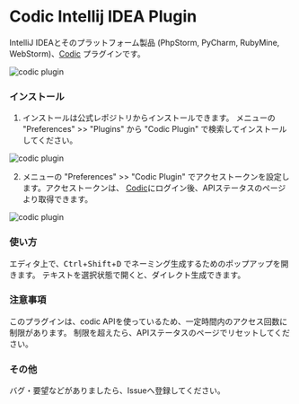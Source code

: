 # Codic Intellij IDEA Plugin
IntelliJ IDEAとそのプラットフォーム製品 (PhpStorm, PyCharm, RubyMine, WebStorm)、[Codic](https://codic.jp) プラグインです。

![codic plugin](https://raw.githubusercontent.com/codic-project/codic-intellij-plugin/master/screenshot1.png)

### インストール
1. インストールは公式レポジトリからインストールできます。
メニューの "Preferences" >> "Plugins" から "Codic Plugin" で検索してインストールしてください。

![codic plugin](https://raw.githubusercontent.com/codic-project/codic-intellij-plugin/master/screenshot2.png)

2. メニューの "Preferences" >> "Codic Plugin" でアクセストークンを設定します。アクセストークンは、
 [Codic](https://codic.jp)にログイン後、APIステータスのページより取得できます。
 

![codic plugin](https://raw.githubusercontent.com/codic-project/codic-intellij-plugin/master/screenshot3.png)

### 使い方

エディタ上で、<kbd>Ctrl</kbd>+<kbd>Shift</kbd>+<kbd>D</kbd> でネーミング生成するためのポップアップを開きます。
テキストを選択状態で開くと、ダイレクト生成できます。

### 注意事項

このプラグインは、codic APIを使っているため、一定時間内のアクセス回数に制限があります。
制限を超えたら、APIステータスのページでリセットしてください。


### その他

バグ・要望などがありましたら、Issueへ登録してください。